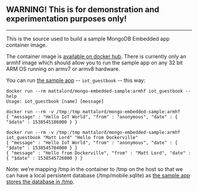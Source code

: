 ## WARNING! This is for demonstration and experimentation purposes only! 
---

This is the source used to build a sample MongoDB Embedded app container image.

The container image is [available on docker hub](https://hub.docker.com/r/mattalord/mongo-embedded-sample/). There is currently only an armhf image which should allow you to run the sample app on any 32 bit ARM OS running on armv7 or armv8 hardware.

You can run [the sample app](https://gist.github.com/mattlord/4926ddb4a1d46292e1296f9951f7ca17) -- ``iot_guestbook`` -- this way:
```
docker run --rm mattalord/mongo-embedded-sample:armhf iot_guestbook --help
Usage: iot_guestbook [name] [message]

docker run --rm -v /tmp:/tmp mattalord/mongo-embedded-sample:armhf
{ "message" : "Hello IoT World", "from" : "anonymous", "date" : { "$date" : 1538545186000 } }

docker run --rm -v /tmp:/tmp mattalord/mongo-embedded-sample:armhf iot_guestbook "Matt Lord" "Hello from Dockerville"
{ "message" : "Hello IoT World", "from" : "anonymous", "date" : { "$date" : 1538545704000 } }
{ "message" : "Hello from Dockerville", "from" : "Matt Lord", "date" : { "$date" : 1538545726000 } }
```

Note: we’re mapping /tmp in the container to /tmp on the host so that we can have a local persistent database (/tmp/mobile.sqlite) as [the sample app stores the database in /tmp](https://gist.github.com/mattlord/4926ddb4a1d46292e1296f9951f7ca17#file-iot_guestbook-c-L44).
